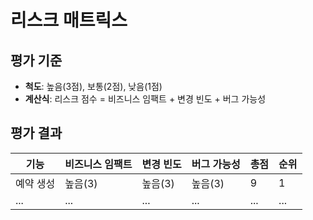# 리스크 매트릭스 

## 평가 기준
- **척도**: 높음(3점), 보통(2점), 낮음(1점)
- **계산식**: 리스크 점수 = 비즈니스 임팩트 + 변경 빈도 + 버그 가능성

## 평가 결과
| 기능 | 비즈니스 임팩트 | 변경 빈도 | 버그 가능성 | 총점 | 순위 |
|-----|---|---|---|---|---|
| 예약 생성 | 높음(3) | 높음(3) | 높음(3) | 9 | 1 |
| ... | ... | ... | ... | ... | ... |
